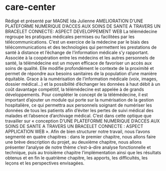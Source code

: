 # care-center




  Rédigé et présenté par MAGNE Ida Julienne
  AMELIORATION D’UNE PLATEFORME NUMERIQUE D’ACCES AUX SOINS DE SANTE A TRAVERS
  UN BRACELET CONNECTE: ASPECT DEVELOPPEMENT WEB
  La télémédecine regroupe les pratiques médicales permises ou facilitées par les
  télécommunications. C’est un exercice de la médecine par le biais des télécommunications et
  des technologies qui permettent les prestations de santé à distance et l’échange de l‘information
  médicale s’y rapportant. Associée à la coopération entre les médecins et les autres personnels
  de santé, la télémédecine est un moyen efficace de favoriser un accès aux soins de qualité. Elle
  modifie profondément le contexte de la proximité et permet de répondre aux besoins sanitaires
  de la population d’une manière équitable. Grace à la numérisation de l’information médicale
  (voix, images, dossier médical...) et la possibilité d’échanger les données à haut débit à un coût
  davantage compétitif, la télémédecine est appelée à de grands développements. Pour compléter
  le concept de la télémédecine, il est important d’ajouter un module qui porte sur la numérisation
  de la gestion hospitalière, ce qui permettra aux personnels soignant de numériser les données
  de tous les patients afin d’éviter les pertes de suivi médical des malades et l’absence d’archivage
  médical. C’est dans cette optique que travailler sur « conception D’UNE
  PLATEFORME NUMERIQUE D’ACCES AUX SOINS DE SANTE A TRAVERS UN
  BRACELET CONNECTE : ASPECT APPLICATION WEB ». Afin de bien structurer
  notre travail, nous l’avons segmenté en quatre chapitres : dans le premier chapitre, nous allons
  faire une brève description du projet, au deuxième chapitre, nous allons présenter l’analyse de
  notre thème c’est-à-dire analyse fonctionnelle et technique, puis au troisième chapitre
  l’implémentation ainsi que les résultats obtenus et en fin le quatrième chapitre, les apports, les
  difficultés, les leçons et les perspectives envisagées.
